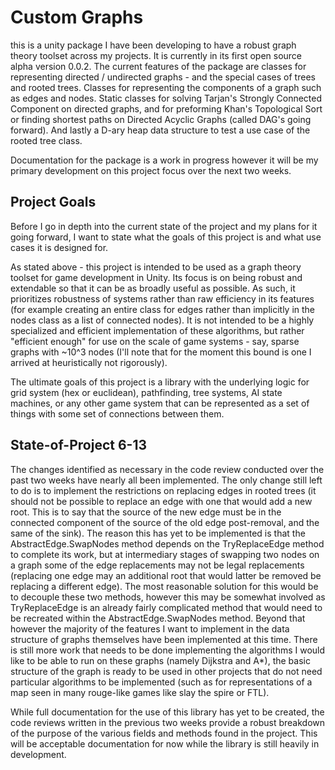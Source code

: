 # Custom Graphs
this is a unity package I have been developing to have a robust graph theory toolset across my projects. It is currently in its first open source alpha version 0.0.2. 
The current features of the package are classes for representing directed / undirected graphs - and the special cases of trees and rooted trees. Classes for representing the components of a graph such as edges and nodes. Static classes for solving Tarjan's Strongly Connected Component on directed graphs, and for preforming Khan's Topological Sort or finding shortest paths on Directed Acyclic Graphs (called DAG's going forward). And lastly a D-ary heap data structure to test a use case of the rooted tree class. 

Documentation for the package is a work in progress however it will be my primary development on this project focus over the next two weeks.

## Project Goals
Before I go in depth into the current state of the project and my plans for it going forward, I want to state what the goals of this project is and what use cases it is designed for. 

As stated above - this project is intended to be used as a graph theory toolset for game development in Unity. Its focus is on being robust and extendable so that it can be as broadly useful as possible. As such, it prioritizes robustness of systems rather than raw efficiency in its features (for example creating an entire class for edges rather than implicitly in the nodes class as a list of connected nodes). It is not intended to be a highly specialized and efficient implementation of these algorithms, but rather "efficient enough" for use on the scale of game systems - say, sparse graphs with ~10^3 nodes (I'll note that for the moment this bound is one I arrived at heuristically not rigorously).

The ultimate goals of this project is a library with the underlying logic for grid system (hex or euclidean), pathfinding, tree systems, AI state machines, or any other game system that can be represented as a set of things with some set of connections between them.  

## State-of-Project 6-13

The changes identified as necessary in the code review conducted over the past two weeks have nearly all been implemented. The only change still left to do is to implement the restrictions on replacing edges in rooted trees (it should not be possible to replace an edge with one that would add a new root. This is to say that the source of the new edge must be in the connected component of the source of the old edge post-removal, and the same of the sink). The reason this has yet to be implemented is that the AbstractEdge.SwapNodes method depends on the TryReplaceEdge method to complete its work, but at intermediary stages of swapping two nodes on a graph some of the edge replacements may not be legal replacements (replacing one edge may an additional root that would latter be removed be replacing a different edge). The most reasonable solution for this would be to decouple these two methods, however this may be somewhat involved as TryReplaceEdge is an already fairly complicated method that would need to be recreated within the AbstractEdge.SwapNodes method. Beyond that however the majority of the features I want to implement in the data structure of graphs themselves have been implemented at this time. There is still more work that needs to be done implementing the algorithms I would like to be able to run on these graphs (namely Dijkstra and A*), the basic structure of the graph is ready to be used in other projects that do not need particular algorithms to be implemented (such as for representations of a map seen in many rouge-like games like slay the spire or FTL). 

While full documentation for the use of this library has yet to be created, the code reviews written in the previous two weeks provide a robust breakdown of the purpose of the various fields and methods found in the project. This will be acceptable documentation for now while the library is still heavily in development.   
